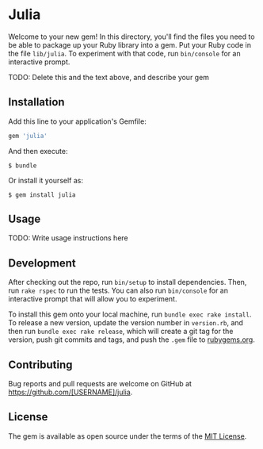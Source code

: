 # Julia

Welcome to your new gem! In this directory, you'll find the files you need to be able to package up your Ruby library into a gem. Put your Ruby code in the file `lib/julia`. To experiment with that code, run `bin/console` for an interactive prompt.

TODO: Delete this and the text above, and describe your gem

## Installation

Add this line to your application's Gemfile:

```ruby
gem 'julia'
```

And then execute:

    $ bundle

Or install it yourself as:

    $ gem install julia

## Usage

TODO: Write usage instructions here

## Development

After checking out the repo, run `bin/setup` to install dependencies. Then, run `rake rspec` to run the tests. You can also run `bin/console` for an interactive prompt that will allow you to experiment.

To install this gem onto your local machine, run `bundle exec rake install`. To release a new version, update the version number in `version.rb`, and then run `bundle exec rake release`, which will create a git tag for the version, push git commits and tags, and push the `.gem` file to [rubygems.org](https://rubygems.org).

## Contributing

Bug reports and pull requests are welcome on GitHub at https://github.com/[USERNAME]/julia.


## License

The gem is available as open source under the terms of the [MIT License](http://opensource.org/licenses/MIT).


